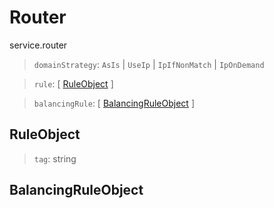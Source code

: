 # Router
service.router

> `domainStrategy`: `AsIs` | `UseIp` | `IpIfNonMatch` | `IpOnDemand`

> `rule`: [ [RuleObject](#RuleObject) ]

> `balancingRule`: [ [BalancingRuleObject](#BalancingRuleObject) ]

## RuleObject

> `tag`: string

## BalancingRuleObject
